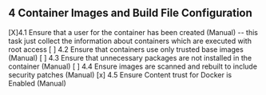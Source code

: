 
## 4 Container Images and Build File Configuration
 [X]4.1 Ensure that a user for the container has been created
(Manual) -- this task just collect the information about containers which are executed with root access
 [ ] 4.2 Ensure that containers use only trusted base images (Manual)
 [ ] 4.3 Ensure that unnecessary packages are not installed in the
container (Manual)
 [ ] 4.4 Ensure images are scanned and rebuilt to include security
patches (Manual)
 [x] 4.5 Ensure Content trust for Docker is Enabled (Manual)